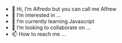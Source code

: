 - 👋 Hi, I’m Alfredo but you can call me Alfrew
- 👀 I’m interested in ...
- 🌱 I’m currently learning Javascript
- 💞️ I’m looking to collaborate on ...
- 📫 How to reach me ...
